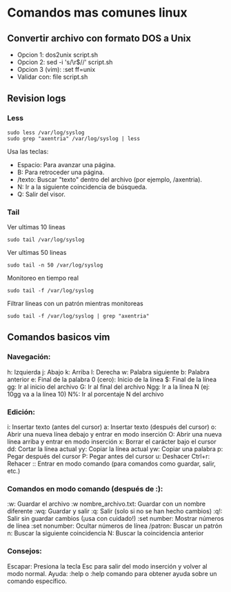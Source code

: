 # Comandos mas comunes linux

## Convertir archivo con formato DOS a Unix
- Opcion 1: dos2unix script.sh
- Opcion 2: sed -i 's/\r$//' script.sh
- Opcion 3 (vim): :set ff=unix
- Validar con: file script.sh

## Revision logs
### Less
```
sudo less /var/log/syslog
sudo grep "axentria" /var/log/syslog | less
```
Usa las teclas:
- Espacio: Para avanzar una página.
- B: Para retroceder una página.
- /texto: Buscar "texto" dentro del archivo (por ejemplo, /axentria).
- N: Ir a la siguiente coincidencia de búsqueda.
- Q: Salir del visor.

### Tail
Ver ultimas 10 lineas
```
sudo tail /var/log/syslog
```
Ver ultimas 50 lineas
```
sudo tail -n 50 /var/log/syslog
```
Monitoreo en tiempo real
```
sudo tail -f /var/log/syslog
```
Filtrar líneas con un patrón mientras monitoreas
```
sudo tail -f /var/log/syslog | grep "axentria"
```

## Comandos basicos vim
### Navegación:

h: Izquierda
j: Abajo
k: Arriba
l: Derecha
w: Palabra siguiente
b: Palabra anterior
e: Final de la palabra
0 (cero): Inicio de la línea
$: Final de la línea
gg: Ir al inicio del archivo
G: Ir al final del archivo
Ngg: Ir a la línea N (ej: 10gg va a la línea 10)
N%: Ir al porcentaje N del archivo

### Edición:

i: Insertar texto (antes del cursor)
a: Insertar texto (después del cursor)
o: Abrir una nueva línea debajo y entrar en modo inserción
O: Abrir una nueva línea arriba y entrar en modo inserción
x: Borrar el carácter bajo el cursor
dd: Cortar la línea actual
yy: Copiar la línea actual
yw: Copiar una palabra
p: Pegar después del cursor
P: Pegar antes del cursor
u: Deshacer
Ctrl+r: Rehacer
:: Entrar en modo comando (para comandos como guardar, salir, etc.)

### Comandos en modo comando (después de :):

:w: Guardar el archivo
:w nombre_archivo.txt: Guardar con un nombre diferente
:wq: Guardar y salir
:q: Salir (solo si no se han hecho cambios)
:q!: Salir sin guardar cambios (¡usa con cuidado!)
:set number: Mostrar números de línea
:set nonumber: Ocultar números de línea
/patron: Buscar un patrón
n: Buscar la siguiente coincidencia
N: Buscar la coincidencia anterior

### Consejos:

Escapar: Presiona la tecla Esc para salir del modo inserción y volver al modo normal.
Ayuda: :help o :help comando para obtener ayuda sobre un comando específico.
